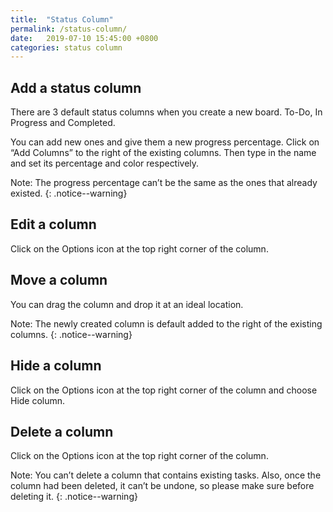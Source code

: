 ```yaml
---
title:  "Status Column"
permalink: /status-column/
date:   2019-07-10 15:45:00 +0800
categories: status column
---
```

## Add a status column 
There are 3 default status columns when you create a new board. To-Do, In Progress and Completed.



You can add new ones and give them a new progress percentage. Click on “Add Columns” to the right of the existing columns. Then type in the name and set its percentage and color respectively. 

Note: The progress percentage can’t be the same as the ones that already existed. 
{: .notice--warning}


## Edit a column 
Click on the Options icon at the top right corner of the column. 





## Move a column 
You can drag the column and drop it at an ideal location. 

Note: The newly created column is default added to the right of the existing columns. 
{: .notice--warning}


## Hide a column 
Click on the Options icon at the top right corner of the column and choose Hide column.




## Delete a column 
Click on the Options icon at the top right corner of the column.

Note: You can’t delete a column that contains existing tasks. Also, once the column had been deleted, it can’t be undone, so please make sure before deleting it. 
{: .notice--warning}

